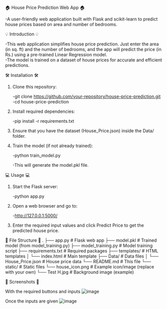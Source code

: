 🏠 House Price Prediction Web App 🏠

   -A user-friendly web application built with Flask and scikit-learn to predict house prices based on area and number of bedrooms.

💡 Introduction 💡

   -This web application simplifies house price prediction.  Just enter the area (in sq. ft) and the number of bedrooms, and the app will predict the price (in Rs.) using a pre-trained Linear Regression model.  
   -The model is trained on a dataset of house prices for accurate and efficient predictions.

🛠️ Installation 🛠️

1. Clone this repository:

   -git clone https://github.com/your-repository/house-price-prediction.git
   -cd house-price-prediction

2. Install required dependencies:

   -pip install -r requirements.txt

3. Ensure that you have the dataset (House_Price.json) inside the Data/ folder.

4. Train the model (if not already trained):

   -python train_model.py

   -This will generate the model.pkl file.

💻 Usage 💻   

1. Start the Flask server:

   -python app.py

2. Open a web browser and go to:

   -http://127.0.0.1:5000/

3. Enter the required input values and click Predict Price to get the predicted house price.


📂 File Structure 📂
.
├── app.py             # Flask web app
├── model.pkl          # Trained model (from model_training.py)
├── model_training.py  # Model training script
├── requirements.txt   # Required packages
├── templates/         # HTML templates
│   └── index.html     # Main template
├── Data/              # Data files
│   └── House_Price.json  # House price data
└── README.md          # This file
└── static/            # Static files
    └── house_icon.png # Example icon/image (replace with your own)
    └── Test H.jpg     # Background image (example)


📸 Screenshots 📸

With the required buttons and inputs
![image](https://github.com/user-attachments/assets/f0ac3ac5-0ddd-42c5-a10e-18199c7a7e53)

Once the inputs are given
![image](https://github.com/user-attachments/assets/202f1a27-d0f7-4212-9bc9-2605b65f85bb)






